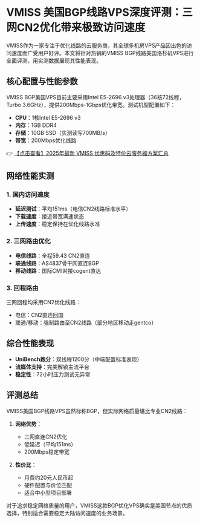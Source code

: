 # VMISS 美国BGP线路VPS深度评测：三网CN2优化带来极致访问速度

VMISS作为一家专注于优化线路的云服务商，其全球多机房VPS产品因出色的访问速度而广受用户好评。本文将针对热销的VMISS BGP线路美国洛杉矶VPS进行全面评测，用实测数据展现其性能表现。

## 核心配置与性能参数

VMISS BGP美国VPS目前主要采用Intel E5-2696 v3处理器（36核72线程，Turbo 3.6GHz），提供200Mbps-1Gbps优化带宽。测试机型配置如下：

- **CPU**：1核Intel E5-2696 v3
- **内存**：1GB DDR4
- **存储**：10GB SSD（实测读写700MB/s）
- **带宽**：200Mbps优化线路

👉 [【点击查看】2025年最新 VMISS 优惠码及特价云服务器方案汇总](https://bit.ly/Vmiss)

## 网络性能实测

### 1. 国内访问速度
- **延迟测试**：平均151ms（电信CN2线路标准水平）
- **下载速度**：接近带宽满速状态
- **上传速度**：稳定保持在优化线路水准

### 2. 三网路由优化
- **电信线路**：全程59.43 CN2直连
- **联通线路**：AS4837骨干网直连BGP
- **移动线路**：国际CMI对接cogent直达

### 3. 回程路由
三网回程均采用CN2优化线路：
- 电信：CN2直连回国
- 联通/移动：强制路由至CN2线路（部分地区移动走gentco）

## 综合性能表现

- **UniBench跑分**：双线程1200分（中端配置标准表现）
- **流媒体支持**：完美解锁主流平台
- **稳定性**：72小时压力测试无异常

## 评测总结

VMISS美国BGP线路VPS虽然标称BGP，但实际网络质量堪比专业CN2线路：

1. **网络优势**：
   - 三网直连CN2优化
   - 低延迟（平均151ms）
   - 200Mbps稳定带宽

2. **性价比**：
   - 月费约20元人民币起
   - 硬件配置与价位匹配
   - 适合中小型项目部署

对于追求稳定网络质量的用户，VMISS这款BGP优化VPS确实是美国节点的优质选择，特别适合需要稳定大陆访问速度的业务场景。